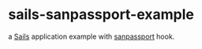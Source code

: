 # sails-sanpassport-example

a [Sails](http://sailsjs.org) application example with [sanpassport](https://www.npmjs.com/package/sanpassport) hook.
